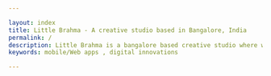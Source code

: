 ```yaml
---

layout: index
title: Little Brahma - A creative studio based in Bangalore, India
permalink: /
description: Little Brahma is a bangalore based creative studio where we provide services such as branding, web & mobile app,illustration & art, packaging & label, magazines & books and animation
keywords: mobile/Web apps , digital innovations

---
```

